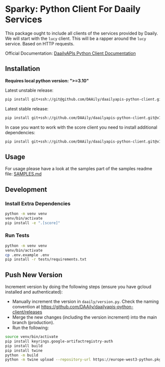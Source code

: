 # Sparky: Python Client For Daaily Services

This package ought to include all clients of the services provided by Daaily. We will start with the `lucy` client.
This will be a rapper around the `lucy` service. Based on HTTP requests.

Official Documentation: [DaailyAPIs Python Client Documentation](https://docs.google.com/document/d/1fHtorz-6bWObdFUTnX11r9TcU_Nq0AxWujec6NxcZkw/edit?tab=t.0)


## Installation

<b>Requires local python version: ">=3.10"</b>

Latest unstable release:
```bash
pip install git+ssh://git@github.com/DAAily/daailyapis-python-client.git
```

Latest stable release:
```bash
pip install git+ssh://github.com/DAAily/daailyapis-python-client.git@v1.12.13#egg=daaily
```
  
In case you want to work with the score client you need to install additional dependencies:
```bash
pip install git+ssh://github.com/DAAily/daailyapis-python-client.git@v1.12.13#egg=daaily[score]
```


## Usage
For usage please have a look at the samples part of the samples readme file: [SAMPLES.md](./SAMPLES.md)

## Development
### Install Extra Dependencies
```bash
python -m venv venv
venv/bin/activate
pip install -e ".[score]"
```

### Run Tests
```bash
python -m venv venv
venv/bin/activate
cp .env.example .env
pip install -r tests/requirements.txt
```

## Push New Version

Increment version by doing the following steps (ensure you have gcloud installed and authenticated):

- Manually increment the version in `daaily/version.py`. Check the naming convention at https://github.com/DAAily/daailyapis-python-client/releases
- Merge the new changes (including the version increment) into the main branch (production).
- Run the following:

```bash
source venv/bin/activate
pip install keyrings.google-artifactregistry-auth
pip install build
pip install twine
python -m build
python -m twine upload --repository-url https://europe-west3-python.pkg.dev/one-data-project/daailyapis-python-client/ dist/* --skip-existing
```
